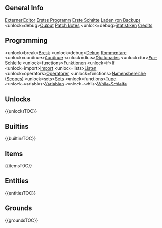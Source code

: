 ## General Info
[Externer Editor](docs/external_editor.md)      [Erstes Programm](docs/first_program.md)      [Erste Schritte](docs/getting_started.md)      [Laden von Backups](docs/backup.md)      <unlock=debug>[Output](docs/output.md)      </unlock>[Patch Notes](docs/patchnotes.md)      <unlock=debug>[Statistiken](docs/stats.md)      </unlock>      [Credits](docs/credits.md)

## Programming
<unlock=break>[Break](docs/scripting/break.md)      </unlock><unlock=debug>[Debug](docs/scripting/debug.md)      </unlock>[Kommentare](docs/scripting/comments.md)      <unlock=continue>[Continue](docs/scripting/continue.md)      </unlock><unlock=dicts>[Dictionaries](docs/scripting/dicts.md)      </unlock><unlock=for>[For-Schleife](docs/scripting/for.md)      </unlock><unlock=functions>[Funktionen](docs/scripting/functions.md)      </unlock><unlock=if>[If](docs/scripting/if.md)      </unlock><unlock=import>[Import](docs/scripting/import.md)      </unlock><unlock=lists>[Listen](docs/scripting/lists.md)      </unlock><unlock=operators>[Operatoren](docs/scripting/operators.md)      </unlock><unlock=functions>[Namensbereiche (Scopes)](docs/scripting/scopes.md)      </unlock><unlock=sets>[Sets](docs/scripting/sets.md)      </unlock><unlock=functions>[Tupel](docs/scripting/tuples.md)      </unlock><unlock=variables>[Variablen](docs/scripting/variables.md)      </unlock><unlock=while>[While-Schleife](docs/scripting/while.md)      </unlock>

## Unlocks
{{unlocksTOC}}

## Builtins
{{builtinsTOC}}

## Items
{{itemsTOC}}

## Entities
{{entitiesTOC}}

## Grounds
{{groundsTOC}}